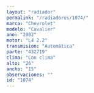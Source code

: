```yaml
---
layout: "radiador"
permalink: "/radiadores/1074/"
marca: "Chevrolet"
modelo: "Cavalier"
ano: "2002"
motor: "L4 2.2"
transmision: "Automática"
parte: "432719"
clima: "Con clima"
alto: "26"
ancho: "15"
observaciones: ""
id: "1074"
---
```


